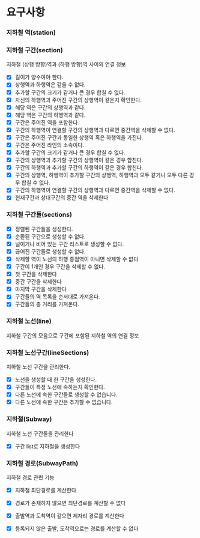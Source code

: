 

# 요구사항

### 지하철 역(station)

### 지하철 구간(section)
지하철 (상행 방향)역과 (하행 방향)역 사이의 연결 정보

- [x] 길이가 양수여야 한다.
- [x] 상행역과 하행역은 같을 수 없다.
- [x] 추가할 구간의 크기가 같거나 큰 경우 합칠 수 없다.
- [x] 자신의 하행역과 주어진 구간의 상행역이 같은지 확인한다.
- [x] 해당 역은 구간의 상행역과 같다.
- [x] 해당 역은 구간의 하행역과 같다.
- [x] 구간은 주어진 역을 포함한다.
- [x] 구간의 하행역이 연결할 구간의 상행역과 다르면 중간역을 삭제할 수 없다.
- [x] 구간은 주어진 구간과 동일한 상행역 혹은 하행역을 가진다.
- [x] 구간은 주어진 라인의 소속이다.
- [x] 추가할 구간의 크기가 같거나 큰 경우 합칠 수 없다.
- [x] 구간의 상행역과 추가할 구간의 상행역이 같은 경우 합친다.
- [x] 구간의 하행역과 추가할 구간의 하행역이 같은 경우 합친다.
- [x] 구간의 상행역, 하행역이 추가할 구간의 상행역, 하행역과 모두 같거나 모두 다른 경우 합칠 수 없다.
- [x] 구간의 하행역이 연결할 구간의 상행역과 다르면 중간역을 삭제할 수 없다.
- [x] 현재구간과 상대구간의 중간 역을 삭제한다

### 지하철 구간들(sections)
- [x] 정렬된 구간들을 생성한다.
- [x] 순환된 구간으로 생성할 수 없다.
- [x] 널이거나 비어 있는 구간 리스트로 생성할 수 없다.
- [x] 끊어진 구간들로 생성할 수 없다.
- [x] 삭제할 역이 노선의 하행 종점역이 아니면 삭제할 수 없다
- [x] 구간이 1개인 경우 구간을 삭제할 수 없다.
- [x] 첫 구간을 삭제한다
- [x] 중간 구간을 삭제한다
- [x] 마지막 구간을 삭제한다
- [x] 구간들의 역 목록을 순서대로 가져온다.
- [x] 구간들의 총 거리를 가져온다.

### 지하철 노선(line)
지하철 구간의 모음으로 구간에 포함된 지하철 역의 연결 정보

### 지하철 노선구간(lineSections)
지하철 노선 구간을 관리한다.

- [x] 노선을 생성할 때 한 구간을 생성한다.
- [x] 구간들이 특정 노선에 속하는지 확인한다.
- [x] 다른 노선에 속한 구간들로 생성할 수 없습니다.
- [x] 다른 노선에 속한 구간은 추가할 수 없습니다.

### 지하철(Subway)
지하철 노선 구간들을 관리한다

- [x] 구간 list로 지하철을 생성한다

### 지하철 경로(SubwayPath) 
지하철 경로 관련 기능

- [x] 지하철 최단경로를 계산한다
- [x] 경로가 존재하지 않으면 최단경로를 계산할 수 없다
- [x] 출발역과 도착역이 같으면 제자리 경로를 계산한다
- [x] 등록되지 않은 출발, 도착역으로는 경로를 계산할 수 없다


